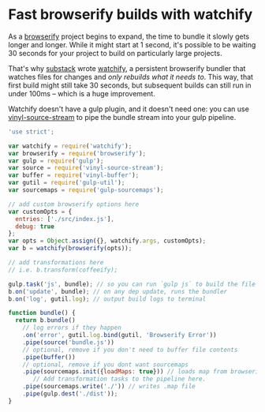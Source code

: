 # Fast browserify builds with watchify

As a [browserify](http://github.com/substack/node-browserify) project begins to expand, the time to bundle it slowly gets longer and longer. While it might start at 1 second, it's possible to be waiting 30 seconds for your project to build on particularly large projects.

That's why [substack](http://github.com/substack) wrote [watchify](http://github.com/substack/watchify), a persistent browserify bundler that watches files for changes and *only rebuilds what it needs to*. This way, that first build might still take 30 seconds, but subsequent builds can still run in under 100ms – which is a huge improvement.

Watchify doesn't have a gulp plugin, and it doesn't need one: you can use [vinyl-source-stream](http://github.com/hughsk/vinyl-source-stream) to pipe the bundle stream into your gulp pipeline.

``` javascript
'use strict';

var watchify = require('watchify');
var browserify = require('browserify');
var gulp = require('gulp');
var source = require('vinyl-source-stream');
var buffer = require('vinyl-buffer');
var gutil = require('gulp-util');
var sourcemaps = require('gulp-sourcemaps');

// add custom browserify options here
var customOpts = {
  entries: ['./src/index.js'],
  debug: true
};
var opts = Object.assign({}, watchify.args, customOpts);
var b = watchify(browserify(opts)); 

// add transformations here
// i.e. b.transform(coffeeify);

gulp.task('js', bundle); // so you can run `gulp js` to build the file
b.on('update', bundle); // on any dep update, runs the bundler
b.on('log', gutil.log); // output build logs to terminal

function bundle() {
  return b.bundle()
    // log errors if they happen
    .on('error', gutil.log.bind(gutil, 'Browserify Error'))
    .pipe(source('bundle.js'))
    // optional, remove if you don't need to buffer file contents
    .pipe(buffer())
    // optional, remove if you dont want sourcemaps
    .pipe(sourcemaps.init({loadMaps: true})) // loads map from browserify file
       // Add transformation tasks to the pipeline here.
    .pipe(sourcemaps.write('./')) // writes .map file
    .pipe(gulp.dest('./dist'));
}
```
